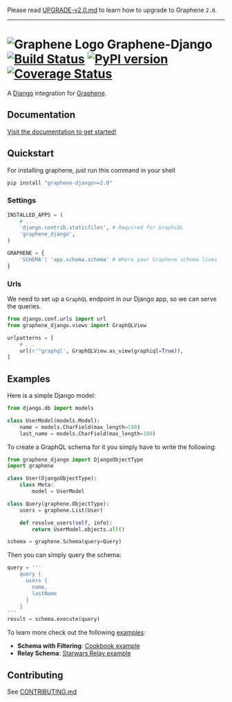 Please read [UPGRADE-v2.0.md](https://github.com/graphql-python/graphene/blob/master/UPGRADE-v2.0.md) to learn how to upgrade to Graphene `2.0`.

---

# ![Graphene Logo](http://graphene-python.org/favicon.png) Graphene-Django [![Build Status](https://travis-ci.org/graphql-python/graphene-django.svg?branch=master)](https://travis-ci.org/graphql-python/graphene-django) [![PyPI version](https://badge.fury.io/py/graphene-django.svg)](https://badge.fury.io/py/graphene-django) [![Coverage Status](https://coveralls.io/repos/graphql-python/graphene-django/badge.svg?branch=master&service=github)](https://coveralls.io/github/graphql-python/graphene-django?branch=master)


A [Django](https://www.djangoproject.com/) integration for [Graphene](http://graphene-python.org/).

## Documentation

[Visit the documentation to get started!](https://docs.graphene-python.org/projects/django/en/latest/)

## Quickstart

For installing graphene, just run this command in your shell

```bash
pip install "graphene-django>=2.0"
```

### Settings

```python
INSTALLED_APPS = (
    # ...
    'django.contrib.staticfiles', # Required for GraphiQL
    'graphene_django',
)

GRAPHENE = {
    'SCHEMA': 'app.schema.schema' # Where your Graphene schema lives
}
```

### Urls

We need to set up a `GraphQL` endpoint in our Django app, so we can serve the queries.

```python
from django.conf.urls import url
from graphene_django.views import GraphQLView

urlpatterns = [
    # ...
    url(r'^graphql', GraphQLView.as_view(graphiql=True)),
]
```

## Examples

Here is a simple Django model:

```python
from django.db import models

class UserModel(models.Model):
    name = models.CharField(max_length=100)
    last_name = models.CharField(max_length=100)
```

To create a GraphQL schema for it you simply have to write the following:

```python
from graphene_django import DjangoObjectType
import graphene

class User(DjangoObjectType):
    class Meta:
        model = UserModel

class Query(graphene.ObjectType):
    users = graphene.List(User)

    def resolve_users(self, info):
        return UserModel.objects.all()

schema = graphene.Schema(query=Query)
```

Then you can simply query the schema:

```python
query = '''
    query {
      users {
        name,
        lastName
      }
    }
'''
result = schema.execute(query)
```

To learn more check out the following [examples](examples/):

* **Schema with Filtering**: [Cookbook example](examples/cookbook)
* **Relay Schema**: [Starwars Relay example](examples/starwars)


## Contributing

See [CONTRIBUTING.md](CONTRIBUTING.md)